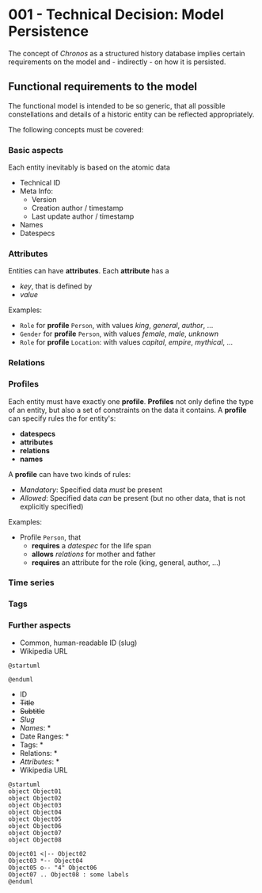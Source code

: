 # 001 - Technical Decision: Model Persistence

The concept of *Chronos* as a structured history database implies certain requirements on the model and - indirectly - on how it is persisted.

## Functional requirements to the model

The functional model is intended to be so generic, that all possible constellations and details of a historic entity can be reflected appropriately.

The following concepts must be covered:

### Basic aspects
Each entity inevitably is based on the atomic data
* Technical ID
* Meta Info:
  * Version
  * Creation author / timestamp
  * Last update author / timestamp
* Names
* Datespecs

### Attributes
Entities can have **attributes**. Each **attribute** has a
* *key*, that is defined by 
* *value*

Examples:
* `Role` for **profile** `Person`, with values *king*, *general*, *author*, ...
* `Gender` for **profile** `Person`, with values *female*, *male*, *unknown*
* `Role` for **profile** `Location`: with values *capital*, *empire*, *mythical*, ...

### Relations

### Profiles
Each entity must have exactly one **profile**. **Profiles** not only define the type of an entity, but also a set of constraints on the data it contains. A **profile** can specify rules the for entity's:
* **datespecs**
* **attributes**
* **relations**
* **names**

A **profile** can have two kinds of rules:
* *Mandatory*: Specified data *must* be present
* *Allowed*: Specified data *can* be present (but no other data, that is not explicitly specified)

Examples:
* Profile `Person`, that
  * **requires** a *datespec* for the life span
  * **allows** *relations* for mother and father
  * **requires** an attribute for the role (king, general, author, ...)

### Time series
### Tags

### Further aspects
* Common, human-readable ID (slug)
* Wikipedia URL

```plantuml
@startuml

@enduml
```

* ID
* ~~Title~~
* ~~Subtitle~~
* *Slug*
* *Names*:
  * 
* Date Ranges:
  * 
* Tags:
  * 
* Relations:
  * 
* *Attributes*:
  * 
* Wikipedia URL

```plantuml
@startuml
object Object01
object Object02
object Object03
object Object04
object Object05
object Object06
object Object07
object Object08

Object01 <|-- Object02
Object03 *-- Object04
Object05 o-- "4" Object06
Object07 .. Object08 : some labels
@enduml
```